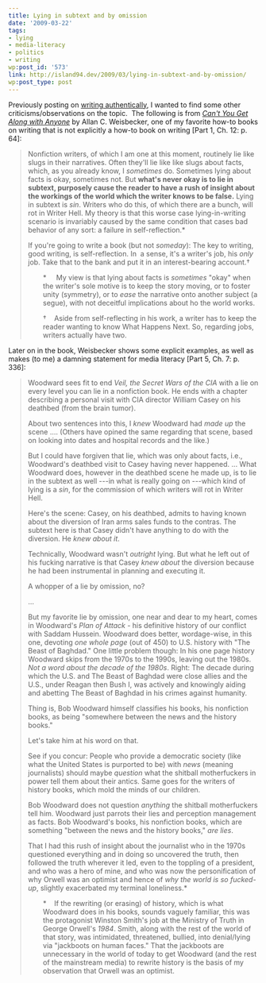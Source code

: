 ```yaml
---
title: Lying in subtext and by omission
date: '2009-03-22'
tags:
- lying
- media-literacy
- politics
- writing
wp:post_id: '573'
link: http://island94.dev/2009/03/lying-in-subtext-and-by-omission/
wp:post_type: post
---
```


Previously posting on <a href="http://www.island94.org/2009/03/pratfalls-to-writing-authentically/">writing authentically</a>, I wanted to find some other criticisms/observations on the topic.  The following is from <a href="http://www.amazon.com/Cant-You-Get-Along-Anyone/dp/0979711703"><em>Can't You Get Along with Anyone</em></a> by Allan C. Weisbecker, one of my favorite how-to books on writing that is not explicitly a how-to book on writing [Part 1, Ch. 12: p. 64]:
<blockquote>Nonfiction writers, of which I am one at this moment, routinely lie like slugs in their narratives. Often they'll lie like like slugs about facts, which, as you already know, I <em>sometimes</em> do. Sometimes lying about facts is okay, sometimes not. But <strong>what's never okay is to lie in subtext, purposely cause the reader to have a rush of insight about the workings of the world which the writer knows to be false.</strong> Lying in subtext is <em>sin</em>. Writers who do this, of which there are a bunch, will rot in Writer Hell. My theory is that this worse case lying-in-writing scenario is invariably caused by the same condition that cases bad behavior of any sort: a failure in self-reflection.*

If you're going to write a book (but not <em>someday</em>): The key to writing, good writing, is self-reflection. In  a sense, it's a writer's job, his <em>only</em> job. Take that to the bank and put it in an interest-bearing account.†
<p style="padding-left: 30px;">*     My view is that lying about facts is <em>sometimes</em> "okay" when the writer's sole motive is to keep the story moving, or to foster unity (symmetry), or to <em>ease</em> the narrative onto another subject (a segue), with not deceitful implications about ho the world works.</p>
<p style="padding-left: 30px;">†    Aside from self-reflecting in his work, a writer has to keep the reader wanting to know What Happens Next. So, regarding jobs, writers actually have two.</p>
</blockquote>
Later on in the book, Weisbecker shows some explicit examples, as well as makes (to me) a damning statement for media literacy [Part 5, Ch. 7: p. 336]:
<blockquote>Woodward sees fit to end <em>Veil, the Secret Wars of the CIA</em> with a lie on every level you can lie in a nonfiction book. He ends with a chapter describing a personal visit with CIA director William Casey on his deathbed (from the brain tumor).

About two sentences into this, I <em>knew</em> Woodward had <em>made up</em> the scene .... (Others have opined the same regarding that scene, based on looking into dates and hospital records and the like.)

But I could have forgiven that lie, which was only about facts, i.e., Woodward's deathbed visit to Casey having never happened. ... What Woodward does, however in the deathbed scene he made up, is to lie in the subtext as well ---in what is really going on ---which kind of lying is a <em>sin</em>, for the commission of which writers will rot in Writer Hell.

Here's the scene: Casey, on his deathbed, admits to having known about the diversion of Iran arms sales funds to the contras. The subtext here is that Casey didn't have anything to do with the diversion. He <em>knew about it</em>.

Technically, Woodward wasn't <em>outright</em> lying. But what he left out of his fucking narrative is that Casey <em>knew about</em> the diversion because he had been instrumental in planning and executing it.

A whopper of a lie by omission, no?

...

But my favorite lie by omission, one near and dear to my heart, comes in Woodward's <em>Plan of Attack - </em>his definitive history of our conflict with Saddam Hussein. Woodward does better, wordage-wise, in this one, devoting <em>one whole page </em>(out of 450) to U.S. history with "The Beast of Baghdad." One little problem though: In his one page history Woodward skips from the 1970s to the 1990s, leaving out the 1980s. <em>Not a word about the decade of the 1980s</em>. Right: The decade during which the U.S. and The Beast of Baghdad were close allies and the U.S., under Reagan then Bush I, was actively and knowingly aiding and abetting The Beast of Baghdad in his crimes against humanity.

Thing is, Bob Woodward himself classifies his books, his nonfiction books, as being "somewhere between the news and the history books."

Let's take him at his word on that.

See if you concur: People who provide a democratic society (like what the United States is purported to be) with <em>news</em> (meaning journalists) should maybe <em>question</em> what the shitball motherfuckers in power tell them about their antics. Same goes for the writers of history books, which mold the minds of our children.

Bob Woodward does not question <em>anything</em> the shitball motherfuckers tell him. Woodward just parrots their lies and perception management as facts. Bob Woodward's books, his nonfiction books, which are something "between the news and the history books," <em>are lies</em>.

That I had this rush of insight about the journalist who in the 1970s questioned everything and in doing so uncovered the truth, then followed the truth wherever it led, even to the toppling of a president, and who was a hero of mine, and who was now the personification of why Orwell was an optimist and hence of <em>why the world is so fucked-up</em>, slightly exacerbated my terminal loneliness.*
<p style="padding-left: 30px;">*    If the rewriting (or erasing) of history, which is what Woodward does in his books, sounds vaguely familiar, this was the protagonist Winston Smith's job at the Ministry of Truth in George Orwell's <em>1984</em>. Smith, along with the rest of the world of that story, was intimidated, threatened, bullied, into denial/lying via "jackboots on human faces." That the jackboots are unnecessary in the world of today to get Woodward (and the rest of the mainstream media) to rewrite history is the basis of my observation that Orwell was an optimist.</p>
</blockquote>
